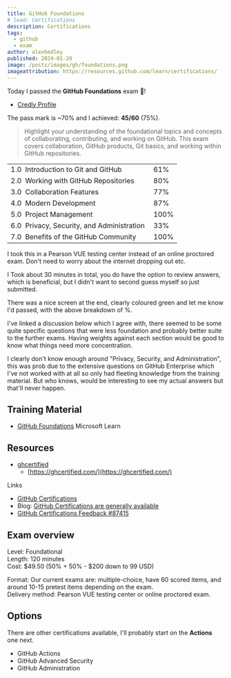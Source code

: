 ```yaml
---
title: GitHub Foundations
# lead: Certifications
description: Certifications
tags:
  - github
  - exam
author: alexhedley
published: 2024-01-20
image: /posts/images/gh/foundations.png
imageattribution: https://resources.github.com/learn/certifications/
---
```


<!-- # GitHub Foundations - Certification -->

Today I passed the **GitHub Foundations** exam 🎉!

<!-- ![GitHub Foundations](images/gh/foundations.png "GitHub Foundations") -->

<!-- - [Credly Badge](https://www.credly.com/badges/###) -->
  - [Credly Profile](https://www.credly.com/users/alexhedley/badges)

The pass mark is ~70% and I achieved: **45/60** (75%).

> Highlight your understanding of the foundational topics and concepts of collaborating, contributing, and working on GitHub. This exam covers collaboration, GitHub products, Git basics, and working within GitHub repositories.

|                                             |      |
| ------------------------------------------- | ---- |
| 1.0  Introduction to Git and GitHub         | 61%  |
| 2.0  Working with GitHub Repositories       | 80%  |
| 3.0  Collaboration Features                 | 77%  |
| 4.0  Modern Development                     | 87%  |
| 5.0  Project Management                     | 100% |
| 6.0  Privacy, Security, and Administration  | 33%  |
| 7.0  Benefits of the GitHub Community       | 100% |

I took this in a Pearson VUE testing center instead of an online proctored exam. Don't need to worry about the internet dropping out etc.

I Took about 30 minutes in total, you do have the option to review answers, which is beneficial, but I didn't want to second guess myself so just submitted.

There was a nice screen at the end, clearly coloured green and let me know I'd passed, with the above breakdown of %.

I've linked a discussion below which I agree with, there seemed to be some quite specific questions that were less foundation and probably better suite to the further exams. Having weights against each section would be good to know what things need more concentration.

I clearly don't know enough around "Privacy, Security, and Administration", this was prob due to the extensive questions on GitHub Enterprise which I've not worked with at all so only had fleeting knowledge from the training material. But who knows, would be interesting to see my actual answers but that'll never happen.

## Training Material

- [GitHub Foundations](https://learn.microsoft.com/en-us/collections/o1njfe825p602p) Microsoft Learn

## Resources

- [ghcertified](https://github.com/FidelusAleksander/ghcertified)
  - [https://ghcertified.com/](https://ghcertified.com/)

Links

- [GitHub Certifications](https://examregistration.github.com/)
- Blog: [GitHub Certifications are generally available](https://github.blog/2024-01-08-github-certifications-are-generally-available/)
- [GitHub Certifications Feedback #87415](https://github.com/orgs/community/discussions/87415)

## Exam overview

Level: Foundational  
Length: 120 minutes  
Cost: $49.50 (50% + 50% - $200 down to 99 USD)

Format: Our current exams are: multiple-choice, have 60 scored items, and around 10-15 pretest items depending on the exam.  
Delivery method: Pearson VUE testing center or online proctored exam.

## Options

There are other certifications available, I'll probably start on the **Actions** one next.

- GitHub Actions
- GitHub Advanced Security
- GitHub Administration

